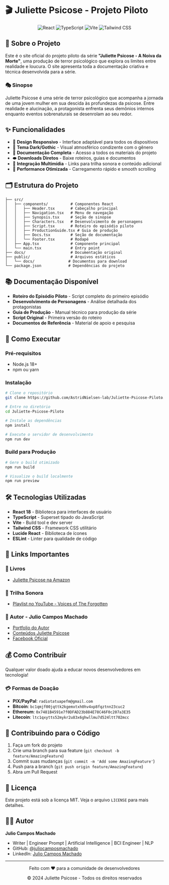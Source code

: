 # 🎬 Juliette Psicose - Projeto Piloto

<div align="center">
  <img src="https://img.shields.io/badge/React-18.2.0-61DAFB?style=for-the-badge&logo=react&logoColor=white" alt="React">
  <img src="https://img.shields.io/badge/TypeScript-5.0.2-3178C6?style=for-the-badge&logo=typescript&logoColor=white" alt="TypeScript">
  <img src="https://img.shields.io/badge/Vite-4.4.5-646CFF?style=for-the-badge&logo=vite&logoColor=white" alt="Vite">
  <img src="https://img.shields.io/badge/Tailwind_CSS-3.3.0-06B6D4?style=for-the-badge&logo=tailwindcss&logoColor=white" alt="Tailwind CSS">
</div>

## 📖 Sobre o Projeto

Este é o site oficial do projeto piloto da série **"Juliette Psicose - A Noiva da Morte"**, uma produção de terror psicológico que explora os limites entre realidade e loucura. O site apresenta toda a documentação criativa e técnica desenvolvida para a série.

### 🎭 Sinopse

Juliette Psicose é uma série de terror psicológico que acompanha a jornada de uma jovem mulher em sua descida às profundezas da psicose. Entre realidade e alucinação, a protagonista enfrenta seus demônios internos enquanto eventos sobrenaturais se desenrolam ao seu redor.

## ✨ Funcionalidades

- 📱 **Design Responsivo** - Interface adaptável para todos os dispositivos
- 🎨 **Tema Dark/Gothic** - Visual atmosférico condizente com o gênero
- 📄 **Documentação Completa** - Acesso a todos os materiais do projeto
- ⬬ **Downloads Diretos** - Baixe roteiros, guias e documentos
- 🎵 **Integração Multimídia** - Links para trilha sonora e conteúdo adicional
- 🚀 **Performance Otimizada** - Carregamento rápido e smooth scrolling

## 🗂️ Estrutura do Projeto

```
├── src/
│   ├── components/          # Componentes React
│   │   ├── Header.tsx       # Cabeçalho principal
│   │   ├── Navigation.tsx   # Menu de navegação
│   │   ├── Synopsis.tsx     # Seção de sinopse
│   │   ├── Characters.tsx   # Desenvolvimento de personagens
│   │   ├── Script.tsx       # Roteiro do episódio piloto
│   │   ├── ProductionGuide.tsx # Guia de produção
│   │   ├── Docs.tsx         # Seção de documentação
│   │   └── Footer.tsx       # Rodapé
│   ├── App.tsx              # Componente principal
│   └── main.tsx             # Entry point
├── docs/                    # Documentação original
├── public/                  # Arquivos estáticos
│   └── docs/               # Documentos para download
└── package.json            # Dependências do projeto
```

## 📚 Documentação Disponível

- **Roteiro do Episódio Piloto** - Script completo do primeiro episódio
- **Desenvolvimento de Personagens** - Análise detalhada dos protagonistas
- **Guia de Produção** - Manual técnico para produção da série
- **Script Original** - Primeira versão do roteiro
- **Documentos de Referência** - Material de apoio e pesquisa

## 🚀 Como Executar

### Pré-requisitos
- Node.js 18+ 
- npm ou yarn

### Instalação

```bash
# Clone o repositório
git clone https://github.com/AstridNielsen-lab/Juliette-Psicose-Piloto.git

# Entre no diretório
cd Juliette-Psicose-Piloto

# Instale as dependências
npm install

# Execute o servidor de desenvolvimento
npm run dev
```

### Build para Produção

```bash
# Gere o build otimizado
npm run build

# Visualize o build localmente
npm run preview
```

## 🛠️ Tecnologias Utilizadas

- **React 18** - Biblioteca para interfaces de usuário
- **TypeScript** - Superset tipado do JavaScript
- **Vite** - Build tool e dev server
- **Tailwind CSS** - Framework CSS utilitário
- **Lucide React** - Biblioteca de ícones
- **ESLint** - Linter para qualidade de código

## 🔗 Links Importantes

### 📖 Livros
- [Juliette Psicose na Amazon](https://www.amazon.com.br/Juliette-Psicose/dp/B0CLKWDQNJ)

### 🎵 Trilha Sonora
- [Playlist no YouTube - Voices of The Forgotten](https://youtube.com/playlist?list=PLkm4QB9CKklpa5tej_S5yL-VM59O7mshE&si=kpI96dnK3Amredod)

### 👤 Autor - Julio Campos Machado
- [Portfolio do Autor](https://linktr.ee/juliocamposmachado)
- [Conteúdos Juliette Psicose](https://linktr.ee/juliette.psicose)
- [Facebook Oficial](https://www.facebook.com/Juliette.Psicose)

## 💰 Como Contribuir

Qualquer valor doado ajuda a educar novos desenvolvedores em tecnologia!

### 💳 Formas de Doação
- **PIX/PayPal**: `radiotatuapefm@gmail.com`
- **Bitcoin**: `bc1qmjf00jqttk2kgemxtxh0hv4xp8fqztnn23cuc2`
- **Ethereum**: `0x7481B4591e7f0DFAD23b884E78C46F0c207a3E35`
- **Litecoin**: `ltc1qxytts52mykr2u83x6ghwllmu7d524ltt702mcc`

## 🤝 Contribuindo para o Código

1. Faça um fork do projeto
2. Crie uma branch para sua feature (`git checkout -b feature/AmazingFeature`)
3. Commit suas mudanças (`git commit -m 'Add some AmazingFeature'`)
4. Push para a branch (`git push origin feature/AmazingFeature`)
5. Abra um Pull Request

## 📄 Licença

Este projeto está sob a licença MIT. Veja o arquivo `LICENSE` para mais detalhes.

## 👨‍💻 Autor

**Julio Campos Machado**
- Writer | Engineer Prompt | Artificial Intelligence | BCI Engineer | NLP
- GitHub: [@juliocamposmachado](https://github.com/AstridNielsen-lab)
- LinkedIn: [Julio Campos Machado](https://linkedin.com/in/juliocamposmachado)

---

<div align="center">
  <p>Feito com ❤️ para a comunidade de desenvolvedores</p>
  <p>© 2024 Juliette Psicose - Todos os direitos reservados</p>
</div>

